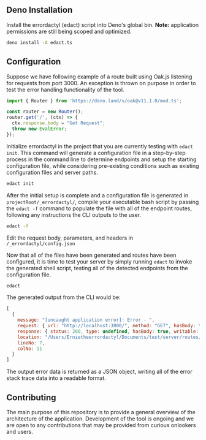 
## Deno Installation

Install the errordactyl (edact) script into Deno's global bin.
**Note:** application permissions are still being scoped and optimized. 

```sh
deno install -A edact.ts
```

## Configuration

Suppose we have following example of a route built using Oak.js listening for requests from port 3000. An exception is thrown on purpose in order to test the error handling functionality of the tool. 

```ts
import { Router } from 'https://deno.land/x/oak@v11.1.0/mod.ts';

const router = new Router();
router.get('/', (ctx) => {
  ctx.response.body = "Get Request";
  throw new EvalError;
});
```

Initialize errordactyl in the project that you are currently testing with  `edact init`. This command will generate a configuration file in a step-by-step process in the command line to determine endpoints and setup the starting configuration file, while considering pre-existing conditions such as existing configuration files and server paths.

```sh
edact init
```

After the initial setup is complete and a configuration file is generated in `projectRoot/_errordactyl/`, compile your executable bash script by passing the `edact -f` command to populate the file with all of the endpoint routes, following any instructions the CLI outputs to the user.

```sh
edact -f
```

Edit the request body, parameters, and headers in  `/_errordactyl/config.json`

Now that all of the files have been generated and routes have been configured, it is time to test your server by simply running `edact` to invoke the generated shell script, testing all of the detected endpoints from the configuration file. 

```sh
edact
```

The generated output from the CLI would be:

```javascript
[
  {
    message: "[uncaught application error]: Error - ",
    request: { url: "http://localhost:3000/", method: "GET", hasBody: false },
    response: { status: 200, type: undefined, hasBody: true, writable: true },
    location: "/Users/Ernietheerrordactyl/Documents/test/server/routes/router.ts",
    lineNo: 7,
    colNo: 11
  }
]
```

The output error data is returned as a JSON object, writing all of the error stack trace data into a readable format. 
 
## Contributing

The main purpose of this repository is to provide a general overview of the architecture of the application. Development of the tool is ongoing and we are open to any contributions that may be provided from curious onlookers and users. 
